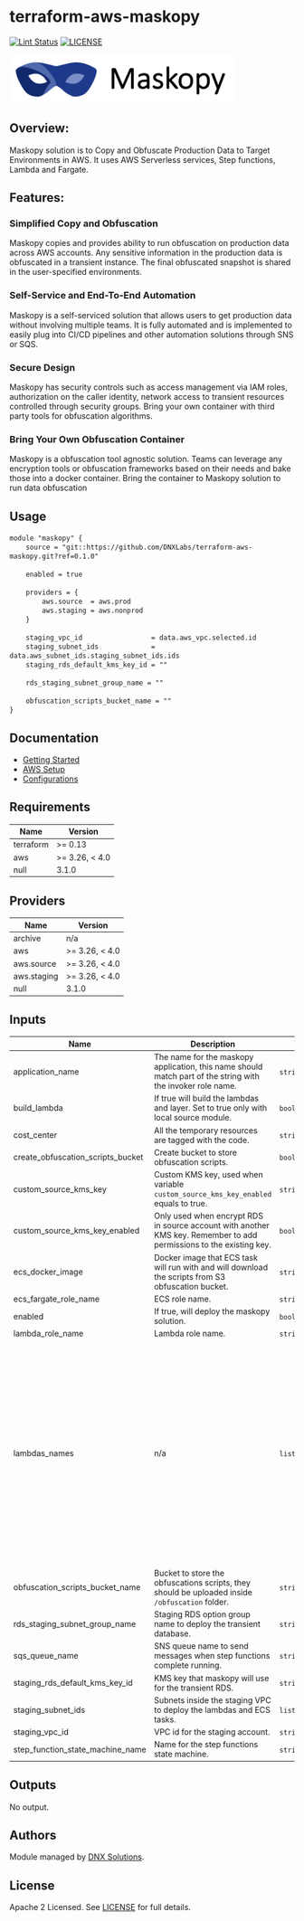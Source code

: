 # terraform-aws-maskopy

[![Lint Status](https://github.com/DNXLabs/terraform-aws-maskopy/workflows/Lint/badge.svg)](https://github.com/DNXLabs/terraform-aws-maskopy/actions)
[![LICENSE](https://img.shields.io/github/license/DNXLabs/terraform-aws-maskopy)](https://github.com/DNXLabs/terraform-aws-maskopy/blob/master/LICENSE)

<img src="./docs/images/maskopy-banner.png" alt="drawing" width="400px"/>


## Overview:

Maskopy solution is to Copy and Obfuscate Production Data to Target Environments in AWS.
It uses AWS Serverless services, Step functions, Lambda and Fargate.


## Features:

### Simplified Copy and Obfuscation
Maskopy copies and provides ability to run obfuscation on production data across AWS accounts. Any sensitive information in the production data is obfuscated in a transient instance. The final obfuscated snapshot is shared in the user-specified environments.

### Self-Service and End-To-End Automation
Maskopy is a self-serviced solution that allows users to get production data without involving multiple teams. It is fully automated and is implemented to easily plug into CI/CD pipelines and other automation solutions through SNS or SQS.

### Secure Design
Maskopy has security controls such as access management via IAM roles, authorization on the caller identity, network access to transient resources controlled through security groups. Bring your own container with third party tools for obfuscation algorithms.

### Bring Your Own Obfuscation Container
Maskopy is a obfuscation tool agnostic solution. Teams can leverage any encryption tools or obfuscation frameworks based on their needs and bake those into a docker container. Bring the container to Maskopy solution  to run data obfuscation


## Usage

```hcl
module "maskopy" {
    source = "git::https://github.com/DNXLabs/terraform-aws-maskopy.git?ref=0.1.0"

    enabled = true

    providers = {
        aws.source  = aws.prod
        aws.staging = aws.nonprod
    }

    staging_vpc_id                 = data.aws_vpc.selected.id
    staging_subnet_ids             = data.aws_subnet_ids.staging_subnet_ids.ids
    staging_rds_default_kms_key_id = ""

    rds_staging_subnet_group_name = ""

    obfuscation_scripts_bucket_name = ""
}
```

## Documentation
- [Getting Started](docs/quickstart.md)
- [AWS Setup](docs/aws-setup.md)
- [Configurations](docs/configurations.md)


<!--- BEGIN_TF_DOCS --->

## Requirements

| Name | Version |
|------|---------|
| terraform | >= 0.13 |
| aws | >= 3.26, < 4.0 |
| null | 3.1.0 |

## Providers

| Name | Version |
|------|---------|
| archive | n/a |
| aws | >= 3.26, < 4.0 |
| aws.source | >= 3.26, < 4.0 |
| aws.staging | >= 3.26, < 4.0 |
| null | 3.1.0 |

## Inputs

| Name | Description | Type | Default | Required |
|------|-------------|------|---------|:--------:|
| application\_name | The name for the maskopy application, this name should match part of the string with the invoker role name. | `string` | `"MASKOPY"` | no |
| build\_lambda | If true will build the lambdas and layer. Set to true only with local source module. | `bool` | `false` | no |
| cost\_center | All the temporary resources are tagged with the code. | `string` | `"MaskopyCost"` | no |
| create\_obfuscation\_scripts\_bucket | Create bucket to store obfuscation scripts. | `bool` | `true` | no |
| custom\_source\_kms\_key | Custom KMS key, used when variable `custom_source_kms_key_enabled` equals to true. | `string` | `""` | no |
| custom\_source\_kms\_key\_enabled | Only used when encrypt RDS in source account with another KMS key. Remember to add permissions to the existing key. | `bool` | `false` | no |
| ecs\_docker\_image | Docker image that ECS task will run with and will download the scripts from S3 obfuscation bucket. | `string` | `"dnxsolutions/postgres-maskopy"` | no |
| ecs\_fargate\_role\_name | ECS role name. | `string` | `"ECS_MASKOPY"` | no |
| enabled | If true, will deploy the maskopy solution. | `bool` | `true` | no |
| lambda\_role\_name | Lambda role name. | `string` | `"LAMBDA_MASKOPY"` | no |
| lambdas\_names | n/a | `list(string)` | <pre>[<br>  "00-AuthorizeUser",<br>  "01-UseExistingSnapshot",<br>  "02-CheckForSnapshotCompletion",<br>  "03-ShareSnapshots",<br>  "04-CopySharedDBSnapshots",<br>  "05-CheckForDestinationSnapshotCompletion",<br>  "06-RestoreDatabases",<br>  "07-CheckForRestoreCompletion",<br>  "08a-CreateFargate",<br>  "08b-CreateECS",<br>  "09-TakeSnapshot",<br>  "10-CheckFinalSnapshotAvailability",<br>  "11-CleanupAndTagging",<br>  "ErrorHandlingAndCleanup"<br>]</pre> | no |
| obfuscation\_scripts\_bucket\_name | Bucket to store the obfuscations scripts, they should be uploaded inside `/obfuscation` folder. | `string` | n/a | yes |
| rds\_staging\_subnet\_group\_name | Staging RDS option group name to deploy the transient database. | `string` | n/a | yes |
| sqs\_queue\_name | SNS queue name to send messages when step functions complete running. | `string` | `"maskopy_sqs_queue"` | no |
| staging\_rds\_default\_kms\_key\_id | KMS key that maskopy will use for the transient RDS. | `string` | n/a | yes |
| staging\_subnet\_ids | Subnets inside the staging VPC to deploy the lambdas and ECS tasks. | `list(string)` | n/a | yes |
| staging\_vpc\_id | VPC id for the staging account. | `string` | n/a | yes |
| step\_function\_state\_machine\_name | Name for the step functions state machine. | `string` | `"maskopy-state-machine"` | no |

## Outputs

No output.

<!--- END_TF_DOCS --->


## Authors

Module managed by [DNX Solutions](https://github.com/DNXLabs).

## License

Apache 2 Licensed. See [LICENSE](https://github.com/DNXLabs/terraform-aws-maskopy/blob/master/LICENSE) for full details.